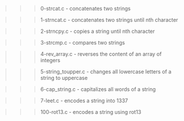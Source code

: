 >>> 0-strcat.c
	- concatenates two strings

>>> 1-strncat.c
	- concatenates two strings until nth character

>>> 2-strncpy.c
	- copies a string until nth character

>>> 3-strcmp.c
	- compares two strings

>>> 4-rev_array.c
	- reverses the content of an array of integers

>>> 5-string_toupper.c
	- changes all lowercase letters of a string to uppercase

>>> 6-cap_string.c
	- capitalizes all words of a string

>>> 7-leet.c
	- encodes a string into 1337

>>> 100-rot13.c
	- encodes a string using rot13
